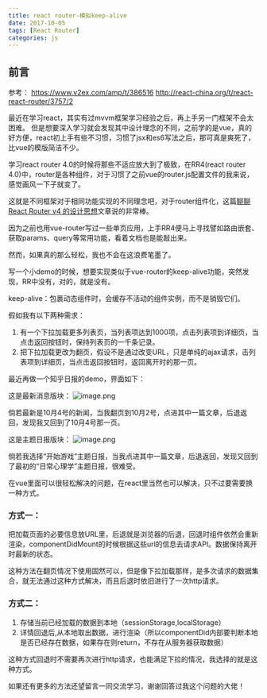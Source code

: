 ```yaml
---
title: react router-模拟keep-alive
date: 2017-10-05
tags: [React Router]
categories: js
---
```

## 前言

参考：
https://www.v2ex.com/amp/t/386516 
http://react-china.org/t/react-react-router/3757/2

最近在学习react，其实有过mvvm框架学习经验之后，再上手另一门框架不会太困难。
但是想要深入学习就会发现其中设计理念的不同，之前学的是vue，真的好方便，react初上手有些不习惯，习惯了jsx和es6写法之后，那可真是爽死了，比vue的模版简洁不少。

学习react router 4.0的时候将那些不适应放大到了极致，在RR4(react router 4.0)中，router是各种组件，对于习惯了之前vue的router.js配置文件的我来说，感觉画风一下子就变了。

这就是不同框架对于相同功能实现的不同理念吧，对于router组件化，这篇[聊聊 React Router v4 的设计思想](http://www.jianshu.com/p/e27cec8754ad)文章说的非常棒。

因为之前也用vue-router写过一些单页应用，上手RR4便马上寻找譬如路由嵌套、获取params、query等常用功能，看着文档也是能敲出来。

然而，如果真的那么轻松，我也不会在这浪费笔墨了。

写一个小demo的时候，想要实现类似于vue-router的keep-alive功能，突然发现，RR中没有，对的，就是没有。

keep-alive：包裹动态组件时，会缓存不活动的组件实例，而不是销毁它们。

假如我有以下两种需求：

1. 有一个下拉加载更多列表页，当列表项达到1000项，点击列表项到详细页，当点击返回按钮时，保持列表页的一千条记录。
2. 把下拉加载更改为翻页，假设不是通过改变URL，只是单纯的ajax请求，击列表项到详细页，当点击返回按钮时，返回离开时的那一页。

最近再做一个知乎日报的demo，界面如下：

这是最新消息版块：
![image.png](http://upload-images.jianshu.io/upload_images/4869616-4603e90b36de5676.png?imageMogr2/auto-orient/strip%7CimageView2/2/w/1240)

倘若最新是10月4号的新闻，当我翻页到10月2号，点进其中一篇文章，后退返回，发现我又回到了10月4号那一页。

这是主题日报版块：
![image.png](http://upload-images.jianshu.io/upload_images/4869616-47bef520c4897913.png?imageMogr2/auto-orient/strip%7CimageView2/2/w/1240)

倘若我选择“开始游戏”主题日报，当我点进其中一篇文章，后退返回，发现又回到了最初的“日常心理学”主题日报，很难受。

在vue里面可以很轻松解决的问题，在react里当然也可以解决，只不过要需要换一种方式。

### 方式一：
把加载页面的必要信息放URL里，后退就是浏览器的后退，回退时组件依然会重新渲染，componentDidMount的时候根据这些url的信息去请求API。数据保持离开时最新的状态。

这种方法在翻页情况下使用固然可以，但是像下拉加载那样，是多次请求的数据集合，就无法通过这种方式解决，而且后退时依旧进行了一次http请求。

### 方式二：
1. 存储当前已经加载的数据到本地（sessionStorage,localStorage）
2. 详情回退后,从本地取出数据，进行渲染（所以componentDid内部要判断本地是否已经存在数据，如果存在则return，不存在从服务器获取数据）

这种方式回退时不需要再次进行http请求，也能满足下拉的情况，我选择的就是这种方式。

如果还有更多的方法还望留言一同交流学习，谢谢回答过我这个问题的大佬！
